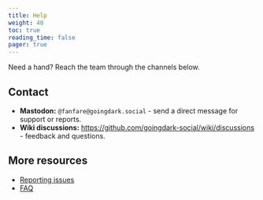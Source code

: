 ```yaml
---
title: Help
weight: 40
toc: true
reading_time: false
pager: true
---
```


Need a hand? Reach the team through the channels below.

## Contact

- **Mastodon:** `@fanfare@goingdark.social` - send a direct message for support or reports.
- **Wiki discussions:** <https://github.com/goingdark-social/wiki/discussions> - feedback and questions.

## More resources

- [Reporting issues](reporting/)
- [FAQ](faq/)
